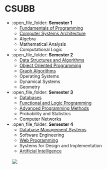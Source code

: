 # CSUBB

<ul>
  <li>:open_file_folder: <b>Semester 1</b>
    <ul>
      <li>
        <a href="https://github.com/tcampean/Student-Lab-Assignment-App"> 
          Fundamentals of Programming 
        </a>
      </li>
      <li>
        <a href="https://github.com/tcampean/Computer-Systems-Architecture"> 
          Computer Systems Architecture
        </a>
      </li>    	
      <li>
          Algebra 
      </li>
      <li>
          Mathematical Analysis 
      </li>
      <li>
          Computational Logic 
      </li>
    </ul>
  </li>
  <li>:open_file_folder: <b>Semester 2</b>
    <ul>
      <li>
        <a href="https://github.com/tcampean/Data-Structure-and-Algorithms"> 
          Data Structures and Algorithms 
        </a>
      </li>
      <li>
        <a href="https://github.com/tcampean/Coat-Shop-App"> 
          Object Oriented Programming 
        </a>
      </li>
      <li>
        <a href="https://github.com/tcampean/Graph-Algorithms"> 
          Graph Algorithms
        </a>
      </li>
      <li>
          Operating Systems
      </li>
      <li>
          Dynamical Systems
      </li>
      <li>
          Geometry
      </li>
    </ul>
  </li>
  <li>:open_file_folder: <b>Semester 3</b>
    <ul>
      <li>
        <a href="https://github.com/tcampean/Database"> 
          Databases 
        </a>
      </li>
      <li>
        <a href="https://github.com/tcampean/Functional-and-Logic-Programming"> 
          Functional and Logic Programming 
        </a>
      </li>      
      <li>
        <a href="https://github.com/tcampean/Toy-Language-Interpreter"> 
          Advanced Programming Methods
        </a>
      </li>
      <li>
          Probability and Statistics
      </li>
      <li>
          Computer Networks 
      </li>
    </ul>
  </li>
  <li>:open_file_folder: <b>Semester 4</b>
    <ul>
      <li>
        <a href="https://github.com/tcampean/Database-Management-Systems">
          Database Management Systems
	</a>
      </li>
      <li>
          Software Engineering
      </li>
      <li>
        <a href="https://github.com/tcampean/Web-Programming">
          Web Programming
	</a>
      </li>
      <li>
          Systems for Design and Implementation
      </li>
      <li>
        <a href="https://github.com/tcampean/Artificial-Intelligence">
          Artificial Intelligence
	</a>
      </li>
    </ul>
  </li>
<br>
  <a href="http://www.cs.ubbcluj.ro">
    <img src="http://www.chem.ubbcluj.ro/romana/conferinte/MEEMB/archive/pictures/ubb.gif" />
  </a>
<br>
